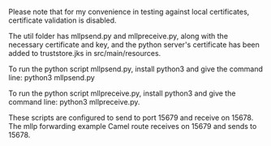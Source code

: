 Please note that for my convenience in testing against
local certificates, certificate validation is disabled.

The util folder has mllpsend.py and mllpreceive.py, 
along with the necessary certificate and key, and the
python server's certificate has been added to truststore.jks
in src/main/resources.

To run the python script mllpsend.py, install python3
and give the command line: python3 mllpsend.py

To run the python script mllpreceive.py, install python3
and give the command line: python3 mllpreceive.py.  

These scripts are configured to send to port 15679
and receive on 15678.  The mllp forwarding example
Camel route receives on 15679 and sends to 15678.  
